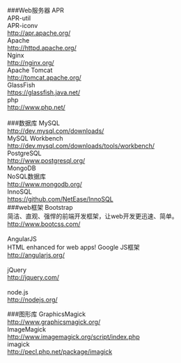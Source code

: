 ###Web服务器
APR<br>
APR-util<br>
APR-iconv<br>
<a href="http://apr.apache.org/">http://apr.apache.org/</a><br>
Apache<br/>
<a href="http://httpd.apache.org/">http://httpd.apache.org/</a><br>
Nginx<br/>
<a href="http://nginx.org/">http://nginx.org/</a><br>
Apache Tomcat<br/>
<a href="http://tomcat.apache.org/">http://tomcat.apache.org/</a><br/>
GlassFish<br/>
<a href="https://glassfish.java.net/">https://glassfish.java.net/</a><br/>
php<br>
<a href="http://www.php.net/">http://www.php.net/</a><br>
<br>
###数据库
MySQL<br>
<a href="http://dev.mysql.com/downloads/">http://dev.mysql.com/downloads/</a><br>
MySQL Workbench<br/>
<a href="http://dev.mysql.com/downloads/tools/workbench/">http://dev.mysql.com/downloads/tools/workbench/</a><br/>
PostgreSQL<br>
<a href="http://www.postgresql.org/">http://www.postgresql.org/</a><br>
MongoDB<br/>
NoSQL数据库<br/>
<a href="http://www.mongodb.org/">http://www.mongodb.org/</a><br/>
InnoSQL<br/>
<a href="https://github.com/NetEase/InnoSQL">https://github.com/NetEase/InnoSQL</a><br/>
###web框架
Bootstrap<br/>
简洁、直观、强悍的前端开发框架，让web开发更迅速、简单。<br/>
<a href="http://www.bootcss.com/">http://www.bootcss.com/</a><br/>
<br/>
AngularJS<br/>
HTML enhanced for web apps! Google JS框架<br/>
<a href="http://angularjs.org/">http://angularjs.org/</a><br/>
<br/>
jQuery<br/>
<a href="http://jquery.com/">http://jquery.com/</a><br/>
<br/>
node.js<br/>
<a href="http://nodejs.org/">http://nodejs.org/</a><br/>

###图形库
GraphicsMagick<br/>
<a href="http://www.graphicsmagick.org/">http://www.graphicsmagick.org/</a><br/>
ImageMagick<br/>
<a href="http://www.imagemagick.org/script/index.php">http://www.imagemagick.org/script/index.php</a><br/>
imagick<br/>
<a href="http://pecl.php.net/package/imagick">http://pecl.php.net/package/imagick</a><br/>
